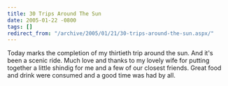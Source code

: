 ```yaml
---
title: 30 Trips Around The Sun
date: 2005-01-22 -0800
tags: []
redirect_from: "/archive/2005/01/21/30-trips-around-the-sun.aspx/"
---
```


Today marks the completion of my thirtieth trip around the sun. And it's
been a scenic ride. Much love and thanks to my lovely wife for putting
together a little shindig for me and a few of our closest friends. Great
food and drink were consumed and a good time was had by all.

